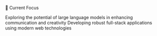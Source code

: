 
🔭 Current Focus

Exploring the potential of large language models in enhancing communication and creativity
Developing robust full-stack applications using modern web technologies



